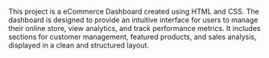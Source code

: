 This project is a eCommerce Dashboard created using HTML and CSS. The dashboard is designed to provide an intuitive interface for users to manage their online store, view analytics, and track performance metrics. It includes sections for customer management, featured products, and sales analysis, displayed in a clean and structured layout.
